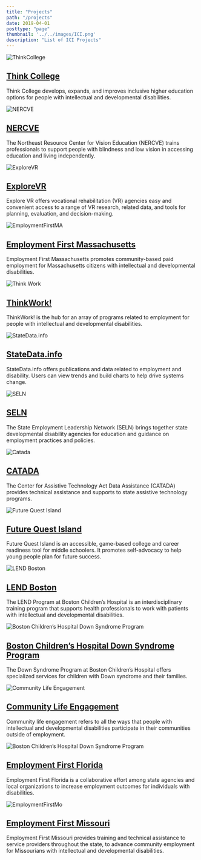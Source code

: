 ```yaml
---
title: "Projects"
path: "/projects"
date: 2019-04-01
posttype: "page"
thumbnail: '../../images/ICI.png'
description: "List of ICI Projects"
---
```

<div id="grid">
<div class="flex-l center">

<article class="card">
<div class="flex flex-column flex-row-ns">
<div class="card-image">
<img src="../../images/thinkcollege.png" class="db" alt = "ThinkCollege" />
</div>
<div class="card-body">
<h2 class="card-title"><a href="/projects/thinkcollege">
Think College</a>
</h2>
<p>Think College develops, expands, and improves inclusive higher education options for people with intellectual and developmental disabilities.</p>
</div>
</div>
</article>

<article class="card">
<div class="flex flex-column flex-row-ns">
<div class="card-image">
<img src="../../images/nercve.png" class="db" alt = "NERCVE" />
</div>
<div class="card-body">
<h2 class="card-title"><a href="/projects/nercve">
NERCVE</a>
</h2>
<p>The Northeast Resource Center for Vision Education (NERCVE) trains professionals to support people with blindness and low vision in accessing education and living independently.</p>
</div>
</div>
</article>

</div>

<div class="flex-l center">
<article class="card">
<div class="flex flex-column flex-row-ns">
<div class="card-image">
<img src="../../images/EVR-sq-300.png" class="db" alt = "ExploreVR" />
</div>
<div class="card-body">
<h2 class="card-title"><a  href="/projects/explorevr">
ExploreVR</a>
</h2>
<p>Explore VR offers vocational rehabilitation (VR) agencies easy and convenient access to a range of VR research, related data, and tools for planning, evaluation, and decision-making.</p>
</div>
</div>
</article>
<article class="card">
<div class="flex flex-column flex-row-ns">
<div class="card-image">
<img src="../../images/employmentfirstma.png" class="db" alt = "EmploymentFirstMA" />
</div>
<div class="card-body">
<h2 class="card-title"><a  href="/projects/employmentfirstma">
Employment First Massachusetts</a></h2>
<p>Employment First Massachusetts promotes community-based paid employment for Massachusetts citizens with intellectual and developmental disabilities. </p>
</div>
</div>
</article>
</div>

<div class="flex-l center">
<article class="card">
<div class="flex flex-column flex-row-ns">
<div class="card-image">
<img src ="../../images/thinkwork.png" class ="db" alt = "Think Work" />
</div>
<div class="card-body">
<h2 class="card-title"><a  href="/projects/thinkwork">
ThinkWork!</a>
</h2>
<p>ThinkWork! is the hub for an array of programs related to employment for people with intellectual and developmental disabilities.</p>
</div>
</div>
</article>
<article class="card">
<div class="flex flex-column flex-row-ns">
<div class="card-image">
<img src="../../images/statedata.png" class="db" alt = "StateData.info" />
</div>
<div class="card-body">
<h2 class="card-title"><a  href="/projects/statedata">
StateData.info</a>
</h2>
<p>StateData.info offers publications and data related to employment and disability. Users can view trends and build charts to help drive systems change.</p>
</div>
</div>
</article>
</div>

<div class="flex-l center">
<article class="card">
<div class="flex flex-column flex-row-ns">
<div class="card-image">
<img src="../../images/seln.png" class="db" alt = "SELN"/>
</div>
<div class="card-body">
<h2 class="card-title"><a  href="/projects/seln">
SELN</a>
</h2>
<p>The State Employment Leadership Network (SELN) brings together state developmental disability agencies for education and guidance on employment practices and policies.</p>
</div>
</div>
</article>
<article class="card">
<div class="flex flex-column flex-row-ns">
<div class="card-image">
<img src="../../images/catada.png" class="db" alt = "Catada" />
</div>
<div class="card-body">
<h2 class="card-title"><a href="/projects/catada">CATADA</a>
</h2>
<p>The Center for Assistive Technology Act Data Assistance (CATADA) provides technical assistance and supports to state assistive technology programs.</p>
</div>
</div>
</article>
</div>

<div class="flex-l center">
<article class="card">
<div class="flex flex-column flex-row-ns">
<div class="card-image">
<img src="../../images/fqi.png" class="db" alt = "Future Quest Island" />
</div>
<div class="card-body">
<h2 class="card-title"><a  href="/projects/fqi">
Future Quest Island</a>
</h2>
<p>Future Quest Island is an accessible, game-based college and career readiness tool for middle schoolers. It promotes self-advocacy to help young people plan for future success.  </p>
</div>
</div>
</article>
<article class="card">
<div class="flex flex-column flex-row-ns">
<div class="card-image">
<img src="../../images/bch-lend-logo.png" class="db" alt = "LEND Boston" />
</div>
<div class="card-body">
<h2 class="card-title"> <a  href="/projects/lend">
LEND Boston</a>
</h2>
<p> The LEND Program at Boston Children’s Hospital is an interdisciplinary training program that supports health professionals to work with patients with intellectual and developmental disabilities. </p>
</div>
</div>
</article>
</div>


<div class="flex-l center">
<article class="card">
<div class="flex flex-column flex-row-ns">
<div class="card-image">
<img src="../../images/bch-ds-logo.png" class="db" alt = "Boston Children’s Hospital Down Syndrome Program" />
</div>
<div class="card-body">
<h2 class="card-title"><a  href="/projects/bchdsp">
Boston Children’s Hospital Down Syndrome Program</a>
</h2>
<p>The Down Syndrome Program at Boston Children’s Hospital offers specialized services for children with Down syndrome and their families. </p>
</div>
</div>
</article>
<article class="card">
<div class="flex flex-column flex-row-ns">
<div class="card-image">
<img src="../../images/CLE-square-logo.png" class="db" alt = "Community Life Engagement"/>
</div>
<div class="card-body">
<h2 class="card-title">
<a href="/projects/cle">
Community Life Engagement</a>
</h2>
<p>Community life engagement refers to all the ways that people with intellectual and developmental disabilities participate in their communities outside of employment.</p>
</div>
</div>
</article>
</div>

<div class="flex-l center">
<article class="card">
<div class="flex flex-column flex-row-ns">
<div class="card-image">
<img src="../../images/empfirstFL-sq-300.png" class="db" alt = "Boston Children’s Hospital Down Syndrome Program" />
</div>
<div class="card-body">
<h2 class="card-title">
<a  href="/projects/emp1stfl">Employment First Florida</a>
</h2>
<p>Employment First Florida is a collaborative effort among state agencies and local organizations to increase employment outcomes for individuals with disabilities. </p>
</div>
</div>
</article>
<article class="card">
<div class="flex flex-column flex-row-ns">
<div class="card-image">
<img src="../../images/empfirstMO-sq-300.png" class="db" alt = "EmploymentFirstMo" />
</div>
<div class="card-body">
<h2 class="card-title"><a href="/projects/emp1stmo">
Employment First Missouri</a>
</h2>
<p>Employment First Missouri provides training and technical assistance to service providers throughout the state, to advance community employment for Missourians with intellectual and developmental disabilities.</p>
</div>
</div>
</article>
</div>
</div>
